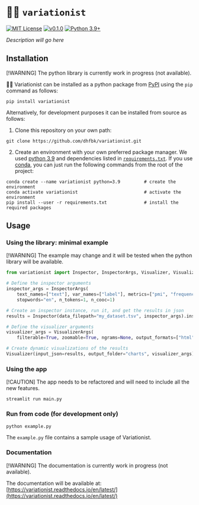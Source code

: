 # 🕵️‍♀️ `variationist`

[![MIT License](https://img.shields.io/badge/License-MIT-green.svg)](LICENSE)
[![v0.1.0](https://img.shields.io/badge/pypi-v0.1.0-orange)](https://pypi.org/project/variationist/0.1.0/)
[![Python 3.9+](https://img.shields.io/badge/python-3.9+-blue)](#)

*Description will go here*


## Installation

[!WARNING]
The python library is currently work in progress (not available).

🕵️‍♀️ Variationist can be installed as a python package from [PyPI](https://pypi.org/) using the `pip` command as follows:

```
pip install variationist
```

Alternatively, for development purposes it can be installed from source as follows:

1) Clone this repository on your own path:
```
git clone https://github.com/dhfbk/variationist.git
```

2) Create an environment with your own preferred package manager. We used [python 3.9](https://www.python.org/downloads/release/python-390/) and dependencies listed in [`requirements.txt`](requirements.txt). If you use [conda](https://docs.conda.io/en/latest/), you can just run the following commands from the root of the project:

```
conda create --name variationist python=3.9         # create the environment
conda activate variationist                         # activate the environment
pip install --user -r requirements.txt              # install the required packages
```


## Usage

### Using the library: minimal example

[!WARNING]
The example may change and it will be tested when the python library will be available.

```python
from variationist import Inspector, InspectorArgs, Visualizer, VisualizerArgs

# Define the inspector arguments
inspector_args = InspectorArgs(
	text_names=["text"], var_names=["label"], metrics=["pmi", "frequency"],
	stopwords="en", n_tokens=1, n_cooc=1)

# Create an inspector instance, run it, and get the results in json
results = Inspector(data_filepath="my_dataset.tsv", inspector_args).inspect()

# Define the visualizer arguments
visualizer_args = VisualizerArgs(
	filterable=True, zoomable=True, ngrams=None, output_formats=["html", "png"])

# Create dynamic visualizations of the results
Visualizer(input_json=results, output_folder="charts", visualizer_args).visualize()
```

### Using the app

[!CAUTION]
The app needs to be refactored and will need to include all the new features.

```
streamlit run main.py
```

### Run from code (for development only)

```
python example.py
```
The `example.py` file contains a sample usage of Variationist. 


### Documentation

[!WARNING]
The documentation is currently work in progress (not available).

The documentation will be available at: [https://variationist.readthedocs.io/en/latest/](https://variationist.readthedocs.io/en/latest/)
